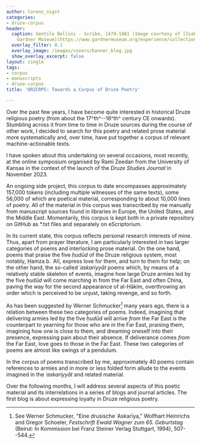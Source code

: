 ```yaml
---
author: lorenz_nigst
categories:
- druze-corpus
header:
  caption: Gentile Bellini - Scribe, 1479-1481 (Image courtesy of [Isabella Stewart
    Gardner Museum](https://www.gardnermuseum.org/experience/collection/10755), Boston)
  overlay_filter: 0.1
  overlay_image: /images/covers/banner_blog.jpg
  show_overlay_excerpt: false
layout: single
tags:
- corpus
- manuscripts
- druze-corpus
title: 'DRZCRPS: Towards a Corpus of Druze Poetry'

---
```

Over the past few years, I have become quite interested in historical Druze religious poetry (from about the 17^th^--18^th^ century CE onwards). Stumbling across it from time to time in Druze sources during the course of other work, I decided to search for this poetry and related prose material more systematically and, over time, have put together a corpus of relevant machine-actionable texts.

I have spoken about this undertaking on several occasions, most recently, at the online symposium organised by Rami Zeedan from the University of Kansas in the context of the launch of the *Druze Studies Journal* in November 2023.

An ongoing side project, this corpus to date encompasses approximately 157,000 tokens (including multiple witnesses of the same texts), some 56,000 of which are poetical material, corresponding to about 10,000 lines of poetry. All of the material in this corpus was transcribed by me manually from manuscript sources found in libraries in Europe, the United States, and the Middle East. Momentarily, this corpus is kept both in a private repository on GitHub as \*.txt files and separately on eScriptorium.

In its current state, this corpus reflects personal research interests of mine. Thus, apart from prayer literature, I am particularly interested in two larger categories of poems and interlocking prose material. On the one hand, poems that praise the five *ḥudūd* of the Druze religious system, most notably, Ḥamza b. ʿAlī, express love for them, and turn to them for help; on the other hand, the so-called *ʿaskariyyāt* poems which, by means of a relatively stable skeleton of events, imagine how large Druze armies led by the five *ḥudūd* will come marching in from the Far East and often China, paving the way for the second appearance of al-Ḥākim, overthrowing an order which is perceived to be unjust, taking revenge, and so forth.

As has been suggested by Werner Schmucker[^1] many years ago, there is a relation between these two categories of poems. Indeed, imagining that delivering armies led by the five *ḥudūd* will arrive *from* the Far East is the counterpart to yearning for those who are *in* the Far East, praising them, imagining how one is close to them, and dreaming oneself into their presence, expressing pain about their absence. If deliverance comes *from* the Far East, love goes *to* those in the Far East. These two categories of poems are almost like swings of a pendulum.

In the corpus of poems transcribed by me, approximately 40 poems contain references to armies and in more or less folded form allude to the events imagined in the *ʿaskariyyāt* and related material.

Over the following months, I will address several aspects of this poetic material and its interrelations in a series of blogs and journal articles. The first blog is about expressing loyalty in Druze religious poetry.

[^1]: See Werner Schmucker, "Eine drusische ʿAskarīya," Wolfhart Heinrichs and Gregor Schoeler, *Festschrift Ewald Wagner zum 65. Geburtstag* (Beirut: In Kommission bei Franz Steiner Verlag Stuttgart, 1994), 507--544.
